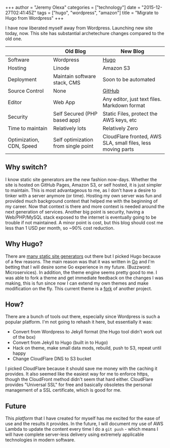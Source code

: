 +++
author = "Jeremy Olexa"
categories = ["technology"]
date = "2015-12-27T02:41:45Z"
tags = ["hugo", "wordpress", "amazon"]
title = "Migrate to Hugo from Wordpress"
+++

I have now liberated myself away from Wordpress. Launching new site today, now.
This site has substantial archetechure changes compared to the old one.

|  | Old Blog | New Blog |
|-----|------|-----|
| Software | Wordpress | [Hugo](http://gohugo.io) |
| Hosting | Linode | Amazon S3 |
| Deployment | Maintain software stack, CMS | Soon to be automated |
| Source Control | None | [GitHub](https://github.com/jolexa/blog.jolexa.net) |
| Editor | Web App | Any editor, just text files. Markdown format |
| Security | Self Secured (PHP based app) | Static Files, protect the AWS keys, etc |
| Time to maintain | Relatively lots | Relatively Zero |
| Optimization, CDN, Speed | Self optimization from single point | CloudFlare fronted, AWS SLA, small files, less moving parts |

## Why switch?
I know static site generators are the new fashion now-days. Whether the site is
hosted on GitHub Pages, Amazon S3, or self hosted, it is just simpler to
maintain. This is most advantageous to me, as I don't have a desire to tinker
with a server anymore (or time). Hosting my own server was fun and provided much
background context that helped me with the beginning of my career. Now that
context is there and more context is needed around the next generation of
services. Another big point is security, having a Web/PHP/MySQL stack exposed to
the internet is eventually going to be trouble if not maintained. A minor point
is cost, but this blog should cost me less than 1 USD per month, so ~90% cost
reduction.

## Why Hugo?
There are [many static site generators](https://www.staticgen.com/) out there
but I picked Hugo because of a few reasons. The main reason was that it was
written in [Go](https://golang.org/) and I'm betting that I will desire some Go
experience in my future. (Buzzword: Microservices). In addition, the theme
engine seems pretty good to me. I was able to fork a theme and get immediate
feedback on the changes I was making, this is fun since now I can extend my own
themes and make modification on the fly. This current theme is a
[fork](https://github.com/jolexa/vienna/tree/blog.jolexa.net) of another
project.

## How?
There are a bunch of tools out there, especially since Wordpress is such a
popular platform. I'm not going to rehash it here, but essentially it was:

* Convert from Wordpress to Jekyll format (the Hugo tool didn't work out of the
  box)
* Convert from Jekyll to Hugo (built in to Hugo)
* Hack on theme, make small data mods, rebuild, push to S3, repeat until happy
* Change CloudFlare DNS to S3 bucket

I picked CloudFlare because it should save me money with the caching it
provides. It also seemed like the easiest way for me to enforce https, though
the CloudFront method didn't seem that hard either. CloudFlare provides
"Universal SSL" for free and basically obsoletes the personal management of a
SSL certificate, which is good for me.

## Future
This _platform_ that I have created for myself has me excited for the ease of use
and the results it provides. In the future, I will document my use of AWS Lambda
to update the content every time I do a `git push` - which means I will have
complete server-less delivery using extremely applicable technologies in modern
software.
